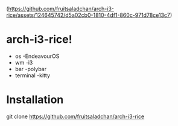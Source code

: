 (https://github.com/fruitsaladchan/arch-i3-rice/assets/124645742/d5a02cb0-1810-4df1-860c-971d78ce13c7)

# arch-i3-rice!

- os -EndeavourOS
- wm -i3
- bar -polybar
- terminal -kitty

# Installation
git clone https://github.com/fruitsaladchan/arch-i3-rice
